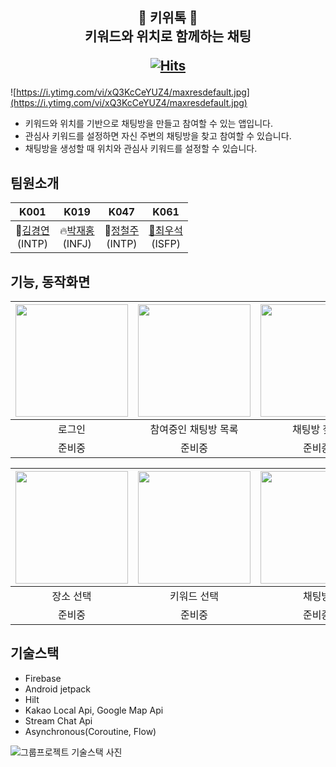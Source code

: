 <h2 align="center">
 🥝 키위톡 🥝 <br/>키워드와 위치로 함께하는 채팅
 
 [![Hits](https://hits.seeyoufarm.com/api/count/incr/badge.svg?url=https%3A%2F%2Fgithub.com%2Fboostcampwm-2022%2Fandroid08-KiwiTalk&count_bg=%2379C83D&title_bg=%23AA542F&icon=android.svg&icon_color=%239BE135&title=hits&edge_flat=false)](https://hits.seeyoufarm.com)
 
</h2>  



![https://i.ytimg.com/vi/xQ3KcCeYUZ4/maxresdefault.jpg](https://i.ytimg.com/vi/xQ3KcCeYUZ4/maxresdefault.jpg)

- 키워드와 위치를 기반으로 채팅방을 만들고 참여할 수 있는 앱입니다.
- 관심사 키워드를 설정하면 자신 주변의 채팅방을 찾고 참여할 수 있습니다.
- 채팅방을 생성할 때 위치와 관심사 키워드를 설정할 수 있습니다.

## 팀원소개
|K001|K019|K047|K061|
|:--:|:--:|:--:|:--:|
🎸[김경연](https://github.com/KimGyeongyeon)<br>(INTP)|:fire:[박재홍](https://github.com/prk4224)<br>(INFJ)|🥝[정철주](https://github.com/steelzoo)<br>(INTP)|[🥕최우석](https://github.com/choius323)<br>(ISFP)



## 기능, 동작화면

|<img src="https://user-images.githubusercontent.com/67748153/204210238-23f2f2a7-545f-43d7-945d-9887a8b3d789.png" width="180" />|<img src="https://user-images.githubusercontent.com/67748153/204210806-7e363ef6-1362-4da3-bfe3-1064cf155e29.png" width="180" />|<img src="https://user-images.githubusercontent.com/67748153/204210806-7e363ef6-1362-4da3-bfe3-1064cf155e29.png" width="180" />|<img src="https://user-images.githubusercontent.com/67748153/204210834-df4daf31-edcb-4419-8d8c-fe4504e61f03.png" width="180" />|
|:--:|:--:|:--:|:--:|
|로그인|참여중인 채팅방 목록|채팅방 찾기|채팅방 생성|
|준비중|준비중|준비중|준비중|

|<img src="https://user-images.githubusercontent.com/67748153/204214163-1a0fa2a1-90c2-40e1-bf60-85f20e92fec9.png" width="180" />|<img src="https://user-images.githubusercontent.com/67748153/204213565-ef1b1be5-796b-4fff-a903-11cf7df6dbda.png" width="180" />|<img src="https://user-images.githubusercontent.com/67748153/204211205-4606e95d-c7c6-4884-a252-941f7861dac1.png" width="180" />|<img src="https://user-images.githubusercontent.com/67748153/204213842-3654f1a7-04e2-40cf-8883-adfb33772de1.png" width="180" />|
|:--:|:--:|:--:|:--:|
|장소 선택|키워드 선택|채팅방|프로필 수정|
|준비중|준비중|준비중|준비중|

## 기술스택

- Firebase
- Android jetpack
- Hilt
- Kakao Local Api, Google Map Api
- Stream Chat Api
- Asynchronous(Coroutine, Flow)

![그룹프로젝트 기술스택 사진](https://user-images.githubusercontent.com/67748153/204139833-838a2d8f-bafc-4bd5-b802-ac3997a06032.png)
